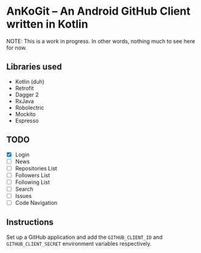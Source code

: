 # AnKoGit – An Android GitHub Client written in Kotlin

NOTE: This is a work in progress. In other words, nothing much to see here for now.

## Libraries used

* Kotlin (duh)
* Retrofit
* Dagger 2
* RxJava
* Robolectric
* Mockito
* Espresso

## TODO

- [X] Login
- [ ] News
- [ ] Repositories List
- [ ] Followers List
- [ ] Following List
- [ ] Search
- [ ] Issues
- [ ] Code Navigation

## Instructions

Set up a GitHub application and add the `GITHUB_CLIENT_ID` and `GITHUB_CLIENT_SECRET` environment variables respectively.
